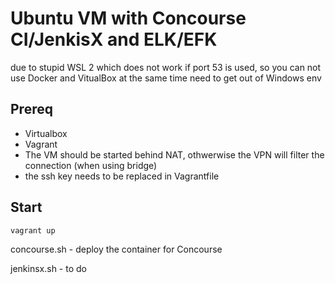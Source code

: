 # Ubuntu VM with Concourse CI/JenkisX and ELK/EFK

due to stupid WSL 2 which does not work if port 53 is used, so you can not use Docker and VitualBox at the same time
need to get out of Windows env

## Prereq
- Virtualbox
- Vagrant
- The VM should be started behind NAT, othwerwise the VPN will filter the connection (when using bridge)
- the ssh key needs to be replaced in Vagrantfile
## Start

```shell
vagrant up
```

concourse.sh - deploy the container for Concourse

jenkinsx.sh - to do

##

